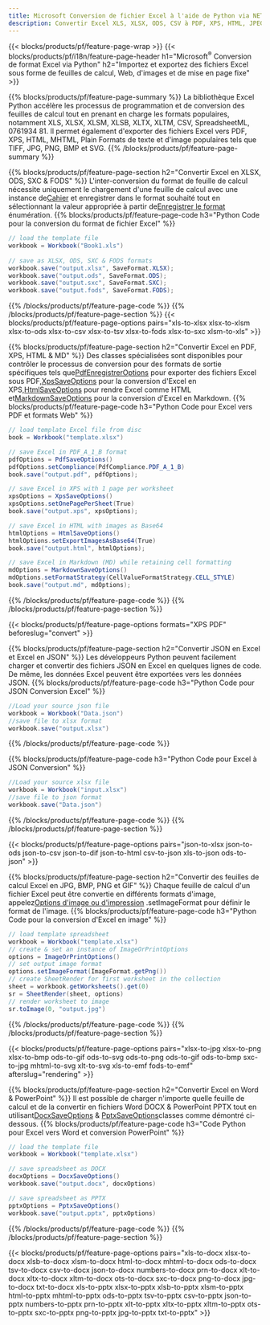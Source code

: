 ```yaml
---
title: Microsoft Conversion de fichier Excel à l'aide de Python via NET
description: Convertir Excel XLS, XLSX, ODS, CSV à PDF, XPS, HTML, JPEG, HTML et de nombreux autres formats populaires avec seulement peu de lignes de Python et de nombreux formats populaires avec seulement des lignes de Python.
---
```

{{< blocks/products/pf/feature-page-wrap >}}
{{< blocks/products/pf/i18n/feature-page-header h1="Microsoft<sup>&reg;</sup> Conversion de format Excel via Python" h2="Importez et exportez des fichiers Excel sous forme de feuilles de calcul, Web, d\'images et de mise en page fixe" >}}

{{% blocks/products/pf/feature-page-summary %}}
La bibliothèque Excel Python accélère les processus de programmation et de conversion des feuilles de calcul tout en prenant en charge les formats populaires, notamment XLS, XLSX, XLSM, XLSB, XLTX, XLTM, CSV, SpreadsheetML, 0761934 81. Il permet également d'exporter des fichiers Excel vers PDF, XPS, HTML, MHTML, Plain Formats de texte et d'image populaires tels que TIFF, JPG, PNG, BMP et SVG.
{{% /blocks/products/pf/feature-page-summary %}}

{{% blocks/products/pf/feature-page-section h2="Convertir Excel en XLSX, ODS, SXC & FODS" %}}
 L'inter-conversion du format de feuille de calcul nécessite uniquement le chargement d'une feuille de calcul avec une instance de[Cahier](https://reference.aspose.com/cells/python-net/aspose.cells/workbook/) et enregistrer dans le format souhaité tout en sélectionnant la valeur appropriée à partir de[Enregistrer le format](https://reference.aspose.com/cells/python-net/aspose.cells/saveformat/) énumération.
{{% blocks/products/pf/feature-page-code h3="Python Code pour la conversion du format de fichier Excel" %}}

```cs
// load the template file
workbook = Workbook("Book1.xls")
  
// save as XLSX, ODS, SXC & FODS formats
workbook.save("output.xlsx", SaveFormat.XLSX);
workbook.save("output.ods", SaveFormat.ODS);
workbook.save("output.sxc", SaveFormat.SXC);
workbook.save("output.fods", SaveFormat.FODS);
```
{{% /blocks/products/pf/feature-page-code %}}
{{% /blocks/products/pf/feature-page-section %}}
{{< blocks/products/pf/feature-page-options pairs="xls-to-xlsx xlsx-to-xlsm xlsx-to-ods xlsx-to-csv xlsx-to-tsv xlsx-to-fods xlsx-to-sxc xlsm-to-xls" >}}


{{% blocks/products/pf/feature-page-section h2="Convertir Excel en PDF, XPS, HTML & MD" %}}
 Des classes spécialisées sont disponibles pour contrôler le processus de conversion pour des formats de sortie spécifiques tels que[PdfEnregistrerOptions](https://reference.aspose.com/cells/python-net/aspose.cells/pdfsaveoptions/) pour exporter des fichiers Excel sous PDF,[XpsSaveOptions](https://reference.aspose.com/cells/python-net/aspose.cells/xpssaveoptions/) pour la conversion d'Excel en XPS,[HtmlSaveOptions](https://reference.aspose.com/cells/python-net/aspose.cells/htmlsaveoptions/) pour rendre Excel comme HTML et[MarkdownSaveOptions](https://reference.aspose.com/cells/python-net/aspose.cells/markdownsaveoptions/) pour la conversion d'Excel en Markdown.
{{% blocks/products/pf/feature-page-code h3="Python Code pour Excel vers PDF et formats Web" %}}

```cs
// load template Excel file from disc
book = Workbook("template.xlsx")

// save Excel in PDF_A_1_B format
pdfOptions = PdfSaveOptions()
pdfOptions.setCompliance(PdfCompliance.PDF_A_1_B)
book.save("output.pdf", pdfOptions);

// save Excel in XPS with 1 page per worksheet
xpsOptions = XpsSaveOptions()
xpsOptions.setOnePagePerSheet(True)
book.save("output.xps", xpsOptions);

// save Excel in HTML with images as Base64
htmlOptions = HtmlSaveOptions()
htmlOptions.setExportImagesAsBase64(True)
book.save("output.html", htmlOptions);

// save Excel in Markdown (MD) while retaining cell formatting
mdOptions = MarkdownSaveOptions()
mdOptions.setFormatStrategy(CellValueFormatStrategy.CELL_STYLE)
book.save("output.md", mdOptions);
```
{{% /blocks/products/pf/feature-page-code %}}
{{% /blocks/products/pf/feature-page-section %}}

{{< blocks/products/pf/feature-page-options formats="XPS PDF" beforeslug="convert" >}}

{{% blocks/products/pf/feature-page-section h2="Convertir JSON en Excel et Excel en JSON" %}}
Les développeurs Python peuvent facilement charger et convertir des fichiers JSON en Excel en quelques lignes de code. De même, les données Excel peuvent être exportées vers les données JSON.
{{% blocks/products/pf/feature-page-code h3="Python Code pour JSON Conversion Excel" %}}
```cs
//Load your source json file
workbook = Workbook("Data.json")
//save file to xlsx format
workbook.save("output.xlsx")
```
{{% /blocks/products/pf/feature-page-code %}}

{{% blocks/products/pf/feature-page-code h3="Python Code pour Excel à JSON Conversion" %}}
```cs
//Load your source xlsx file
workbook = Workbook("input.xlsx")
//save file to json format
workbook.save("Data.json")
```
{{% /blocks/products/pf/feature-page-code %}}
{{% /blocks/products/pf/feature-page-section %}}

{{< blocks/products/pf/feature-page-options pairs="json-to-xlsx json-to-ods json-to-csv json-to-dif json-to-html csv-to-json xls-to-json ods-to-json" >}}

{{% blocks/products/pf/feature-page-section h2="Convertir des feuilles de calcul Excel en JPG, BMP, PNG et GIF" %}}
 Chaque feuille de calcul d'un fichier Excel peut être convertie en différents formats d'image, appelez[Options d'image ou d'impression](https://reference.aspose.com/cells/python-net/aspose.cells.rendering/imageorprintoptions/) .setImageFormat pour définir le format de l'image.
{{% blocks/products/pf/feature-page-code h3="Python Code pour la conversion d\'Excel en image" %}}
```cs
// load template spreadsheet
workbook = Workbook("template.xlsx")
// create & set an instance of ImageOrPrintOptions
options = ImageOrPrintOptions()
// set output image format
options.setImageFormat(ImageFormat.getPng())
// create SheetRender for first worksheet in the collection
sheet = workbook.getWorksheets().get(0)
sr = SheetRender(sheet, options)
// render worksheet to image
sr.toImage(0, "output.jpg")
```
{{% /blocks/products/pf/feature-page-code %}}
{{% /blocks/products/pf/feature-page-section %}}

{{< blocks/products/pf/feature-page-options pairs="xlsx-to-jpg xlsx-to-png xlsx-to-bmp ods-to-gif ods-to-svg ods-to-png ods-to-gif ods-to-bmp sxc-to-jpg mhtml-to-svg xlt-to-svg xls-to-emf fods-to-emf" afterslug="rendering" >}}

{{% blocks/products/pf/feature-page-section h2="Convertir Excel en Word & PowerPoint" %}}
 Il est possible de charger n'importe quelle feuille de calcul et de la convertir en fichiers Word DOCX & PowerPoint PPTX tout en utilisant[DocxSaveOptions](https://reference.aspose.com/cells/python-net/aspose.cells/docxsaveoptions/) & [PptxSaveOptions](https://reference.aspose.com/cells/python-net/aspose.cells/pptxsaveoptions/)classes comme démontré ci-dessous.
{{% blocks/products/pf/feature-page-code h3="Code Python pour Excel vers Word et conversion PowerPoint" %}}
```cs
// load the template file
workbook = Workbook("template.xlsx")

// save spreadsheet as DOCX
docxOptions = DocxSaveOptions()
workbook.save("output.docx", docxOptions)

// save spreadsheet as PPTX
pptxOptions = PptxSaveOptions()
workbook.save("output.pptx", pptxOptions)
```
{{% /blocks/products/pf/feature-page-code %}}
{{% /blocks/products/pf/feature-page-section %}}

{{< blocks/products/pf/feature-page-options pairs="xls-to-docx xlsx-to-docx xlsb-to-docx xlsm-to-docx html-to-docx mhtml-to-docx ods-to-docx tsv-to-docx csv-to-docx json-to-docx numbers-to-docx prn-to-docx xlt-to-docx xltx-to-docx xltm-to-docx ots-to-docx sxc-to-docx png-to-docx jpg-to-docx txt-to-docx xls-to-pptx xlsx-to-pptx xlsb-to-pptx xlsm-to-pptx html-to-pptx mhtml-to-pptx ods-to-pptx tsv-to-pptx csv-to-pptx json-to-pptx numbers-to-pptx prn-to-pptx xlt-to-pptx xltx-to-pptx xltm-to-pptx ots-to-pptx sxc-to-pptx png-to-pptx jpg-to-pptx txt-to-pptx" >}}
